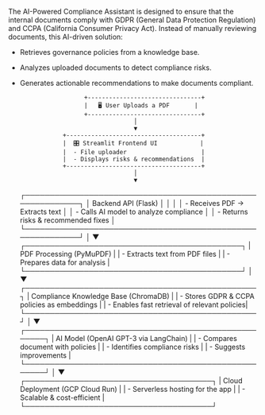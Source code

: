 The AI-Powered Compliance Assistant is designed to ensure that the internal documents comply with GDPR (General Data Protection Regulation) and CCPA (California Consumer Privacy Act). Instead of manually reviewing documents, this AI-driven solution:

- Retrieves governance policies from a knowledge base.
- Analyzes uploaded documents to detect compliance risks. 
- Generates actionable recommendations to make documents compliant.

                        +--------------------------------+
                        |   🖥️ User Uploads a PDF       |
                        +--------------------------------+
                                      │
                                      ▼
                  +--------------------------------------+
                  |  🎛️ Streamlit Frontend UI            |
                  |  - File uploader                     |
                  |  - Displays risks & recommendations  |
                  +--------------------------------------+
                                      │
                                      ▼
   ┌───────────────────────────────────────────────────────────┐
   │                      Backend API (Flask)                  │
   │                                                           │
   │    - Receives PDF → Extracts text                         │
   │    - Calls AI model to analyze compliance                 │
   │    - Returns risks & recommended fixes                    │
   └───────────────────────────────────────────────────────────┘
                                      │
                                      ▼
        ┌────────────────────────────────────────────┐
        |     PDF Processing (PyMuPDF)               |
        |  - Extracts text from PDF files            |
        |  - Prepares data for analysis              |
        └────────────────────────────────────────────┘
                                      │
                                      ▼
       ┌───────────────────────────────────────────────┐
       |     Compliance Knowledge Base (ChromaDB)      |
       |  - Stores GDPR & CCPA policies as embeddings  |
       |  - Enables fast retrieval of relevant policies|
       └───────────────────────────────────────────────┘
                                      │
                                      ▼
    ┌────────────────────────────────────────────────────┐
    |     AI Model (OpenAI GPT-3 via LangChain)          |
    |  - Compares document with policies                 |
    |  - Identifies compliance risks                     |
    |  - Suggests improvements                           |
    └────────────────────────────────────────────────────┘
                                      │
                                      ▼
        ┌──────────────────────────────────────┐
        |     Cloud Deployment (GCP Cloud Run) |
        |  - Serverless hosting for the app    |
        |  - Scalable & cost-efficient         |
        └──────────────────────────────────────┘


